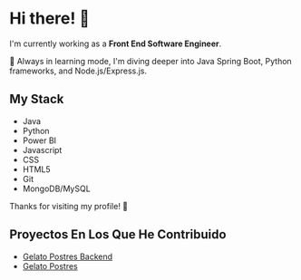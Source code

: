 # Hi there! 👋

I'm currently working as a **Front End Software Engineer**.

🔭 Always in learning mode, I'm diving deeper into Java Spring Boot, Python frameworks, and Node.js/Express.js.

## My Stack

- Java
- Python
- Power BI
- Javascript
- CSS
- HTML5
- Git
- MongoDB/MySQL

Thanks for visiting my profile! 🚀

## Proyectos En Los Que He Contribuido
- [Gelato Postres Backend](https://github.com/andresMorales1996/gelato-postres-backend)
- [Gelato Postres](https://github.com/andresMorales1996/gelatoPostres)
